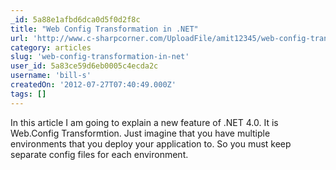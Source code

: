 ```yaml
---
_id: 5a88e1afbd6dca0d5f0d2f8c
title: "Web Config Transformation in .NET"
url: 'http://www.c-sharpcorner.com/UploadFile/amit12345/web-config-transformation/'
category: articles
slug: 'web-config-transformation-in-net'
user_id: 5a83ce59d6eb0005c4ecda2c
username: 'bill-s'
createdOn: '2012-07-27T07:40:49.000Z'
tags: []
---
```


In this article I am going to explain a new feature of .NET 4.0. It is Web.Config Transformtion. Just imagine that you have multiple environments that you deploy your application to. So you must keep separate config files for each environment.
